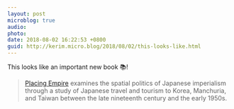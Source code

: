 ```yaml
---
layout: post
microblog: true
audio: 
photo: 
date: 2018-08-02 16:22:53 +0800
guid: http://kerim.micro.blog/2018/08/02/this-looks-like.html
---
```

This looks like an important new book 📚! 
> [Placing Empire](https://www.luminosoa.org/site/books/10.1525/luminos.34/) examines the spatial politics of Japanese imperialism through a study of Japanese travel and tourism to Korea, Manchuria, and Taiwan between the late nineteenth century and the early 1950s.
